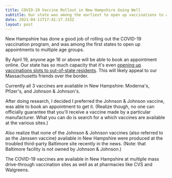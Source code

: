```yaml
---
title: COVID-19 Vaccine Rollout in New Hampshire Going Well
subtitle: Our state was among the earliest to open up vaccinations to all ages
date: 2021-04-11T17:41:17.333Z
layout: post
---
```

New Hampshire has done a good job of rolling out the COVID-19 vaccination program, and was among the first states to open up appointments to multiple age groups. 

By April 19, anyone age 16 or above will be able to book an appointment online. Our state has so much capacity that it's even [opening up vaccinations slots to out-of-state residents](https://www.bostonglobe.com/2021/04/09/metro/cant-book-covid-19-vaccine-appointment-soon-you-can-get-shot-new-hampshire/). This will likely appeal to our Massachusetts friends over the border.

Currently all 3 vaccines are available in New Hampshire: Moderna's, Pfizer's, and Johnson & Johnson's. 

After doing research, I decided I preferred the Johnson & Johnson vaccine, was able to book an appointment to get it. (Realize though, no one can officially guarantee that you'll receive a vaccine made by a particular manufacturer. What you can do is search for a which vaccines are available at the various sites.) 

Also realize that none of the Johnson & Johnson vaccines (also referred to as the Janssen vaccine) available in New Hampshire were produced at the troubled third-party Baltimore site recently in the news. (Note: that Baltimore facility is not owned by Johnson & Johnson.) 

The COVID-19 vaccines are available in New Hampshire at multiple mass drive-through vaccination sites as well as at pharmacies like CVS and Walgreens.